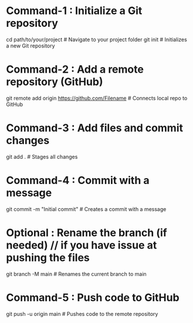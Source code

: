 
# Command-1 : Initialize a Git repository
cd path/to/your/project  # Navigate to your project folder
git init  # Initializes a new Git repository

# Command-2 : Add a remote repository (GitHub)
git remote add origin https://github.com/Filename # Connects local repo to GitHub

# Command-3 : Add files and commit changes
git add .  # Stages all changes

# Command-4 : Commit with a message
git commit -m "Initial commit"  # Creates a commit with a message

# Optional : Rename the branch (if needed) // if you have issue at pushing the files 
git branch -M main  # Renames the current branch to main

# Command-5 : Push code to GitHub
git push -u origin main  # Pushes code to the remote repository

